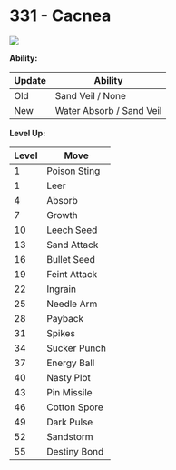 # 331 - Cacnea
![][331]

**Ability:**

Update | Ability
---    | ---
Old    | Sand Veil / None
New    | Water Absorb / Sand Veil

**Level Up:**

Level | Move
---   | ---
  1   | Poison Sting
  1   | Leer
  4   | Absorb
  7   | Growth
 10   | Leech Seed
 13   | Sand Attack
 16   | Bullet Seed
 19   | Feint Attack
 22   | Ingrain
 25   | Needle Arm
 28   | Payback
 31   | Spikes
 34   | Sucker Punch
 37   | Energy Ball
 40   | Nasty Plot
 43   | Pin Missile
 46   | Cotton Spore
 49   | Dark Pulse
 52   | Sandstorm
 55   | Destiny Bond



[331]: /img/pokemon/331.png
